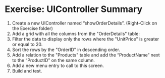 ﻿# Exercise: UIController Summary

1.	Create a new UIController named “showOrderDetails”. (Right-Click on the Exercise folder)
2.	Add a grid with all the columns from the "OrderDetails" table:
3.	Filter the data to display only the rows where the "UnitPrice" is greater or equal to 20.
4.	Sort the rows by the "OrderID" in descending order.
5.	Add a relation to the "Products" table and add the “ProductName” next to the “ProductID” on the same column.
6.	Add a new menu entry to call to this screen.
7.	Build and test.
